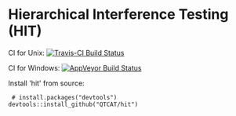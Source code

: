 # Hierarchical Interference Testing (HIT)

CI for Unix:        [![Travis-CI Build Status](https://travis-ci.org/QTCAT/hit.png?branch=master)](https://travis-ci.org/QTCAT/hit)

CI for Windows:     [![AppVeyor Build Status](https://ci.appveyor.com/api/projects/status/github/QTCAT/hit?branch=master)](https://ci.appveyor.com/project/QTCAT/hit)

Install 'hit' from source:

     # install.packages("devtools")
    devtools::install_github("QTCAT/hit")

